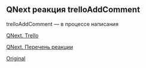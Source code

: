 ## QNext реакция trelloAddComment

trelloAddComment — в процессе написания





[QNext. Trello](/docs-test/_export/admin/trello-about)

[QNext. Перечень реакции](/docs-test/_export/reactions)


  
[Original](https://telegra.ph/QNext-admin-reaction-trelloAddComment-02-13)